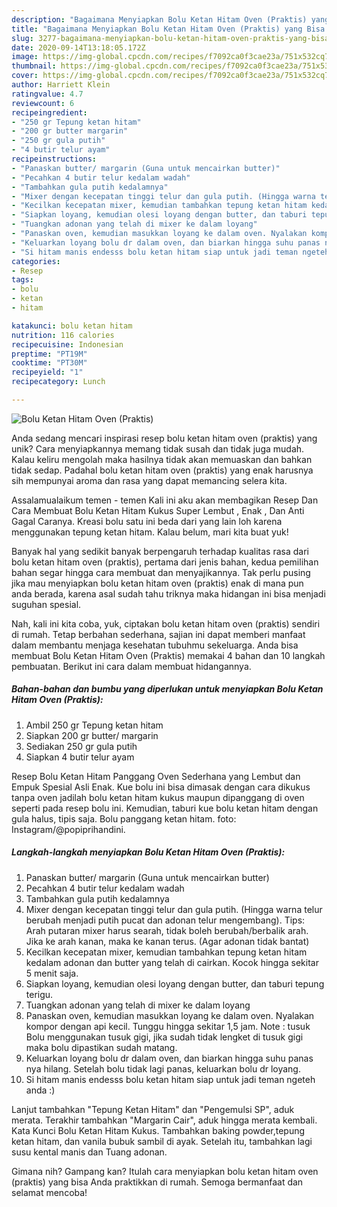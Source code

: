 ```yaml
---
description: "Bagaimana Menyiapkan Bolu Ketan Hitam Oven (Praktis) yang Bisa Manjain Lidah"
title: "Bagaimana Menyiapkan Bolu Ketan Hitam Oven (Praktis) yang Bisa Manjain Lidah"
slug: 3277-bagaimana-menyiapkan-bolu-ketan-hitam-oven-praktis-yang-bisa-manjain-lidah
date: 2020-09-14T13:18:05.172Z
image: https://img-global.cpcdn.com/recipes/f7092ca0f3cae23a/751x532cq70/bolu-ketan-hitam-oven-praktis-foto-resep-utama.jpg
thumbnail: https://img-global.cpcdn.com/recipes/f7092ca0f3cae23a/751x532cq70/bolu-ketan-hitam-oven-praktis-foto-resep-utama.jpg
cover: https://img-global.cpcdn.com/recipes/f7092ca0f3cae23a/751x532cq70/bolu-ketan-hitam-oven-praktis-foto-resep-utama.jpg
author: Harriett Klein
ratingvalue: 4.7
reviewcount: 6
recipeingredient:
- "250 gr Tepung ketan hitam"
- "200 gr butter margarin"
- "250 gr gula putih"
- "4 butir telur ayam"
recipeinstructions:
- "Panaskan butter/ margarin (Guna untuk mencairkan butter)"
- "Pecahkan 4 butir telur kedalam wadah"
- "Tambahkan gula putih kedalamnya"
- "Mixer dengan kecepatan tinggi telur dan gula putih. (Hingga warna telur berubah menjadi putih pucat dan adonan telur mengembang). Tips: Arah putaran mixer harus searah, tidak boleh berubah/berbalik arah. Jika ke arah kanan, maka ke kanan terus. (Agar adonan tidak bantat)"
- "Kecilkan kecepatan mixer, kemudian tambahkan tepung ketan hitam kedalam adonan dan butter yang telah di cairkan. Kocok hingga sekitar 5 menit saja."
- "Siapkan loyang, kemudian olesi loyang dengan butter, dan taburi tepung terigu."
- "Tuangkan adonan yang telah di mixer ke dalam loyang"
- "Panaskan oven, kemudian masukkan loyang ke dalam oven. Nyalakan kompor dengan api kecil. Tunggu hingga sekitar 1,5 jam. Note : tusuk Bolu menggunakan tusuk gigi, jika sudah tidak lengket di tusuk gigi maka bolu dipastikan sudah matang."
- "Keluarkan loyang bolu dr dalam oven, dan biarkan hingga suhu panas nya hilang. Setelah bolu tidak lagi panas, keluarkan bolu dr loyang."
- "Si hitam manis endesss bolu ketan hitam siap untuk jadi teman ngeteh anda :)"
categories:
- Resep
tags:
- bolu
- ketan
- hitam

katakunci: bolu ketan hitam 
nutrition: 116 calories
recipecuisine: Indonesian
preptime: "PT19M"
cooktime: "PT30M"
recipeyield: "1"
recipecategory: Lunch

---
```



![Bolu Ketan Hitam Oven (Praktis)](https://img-global.cpcdn.com/recipes/f7092ca0f3cae23a/751x532cq70/bolu-ketan-hitam-oven-praktis-foto-resep-utama.jpg)

Anda sedang mencari inspirasi resep bolu ketan hitam oven (praktis) yang unik? Cara menyiapkannya memang tidak susah dan tidak juga mudah. Kalau keliru mengolah maka hasilnya tidak akan memuaskan dan bahkan tidak sedap. Padahal bolu ketan hitam oven (praktis) yang enak harusnya sih mempunyai aroma dan rasa yang dapat memancing selera kita.

Assalamualaikum temen - temen Kali ini aku akan membagikan Resep Dan Cara Membuat Bolu Ketan Hitam Kukus Super Lembut , Enak , Dan Anti Gagal Caranya. Kreasi bolu satu ini beda dari yang lain loh karena menggunakan tepung ketan hitam. Kalau belum, mari kita buat yuk!

Banyak hal yang sedikit banyak berpengaruh terhadap kualitas rasa dari bolu ketan hitam oven (praktis), pertama dari jenis bahan, kedua pemilihan bahan segar hingga cara membuat dan menyajikannya. Tak perlu pusing jika mau menyiapkan bolu ketan hitam oven (praktis) enak di mana pun anda berada, karena asal sudah tahu triknya maka hidangan ini bisa menjadi suguhan spesial.


Nah, kali ini kita coba, yuk, ciptakan bolu ketan hitam oven (praktis) sendiri di rumah. Tetap berbahan sederhana, sajian ini dapat memberi manfaat dalam membantu menjaga kesehatan tubuhmu sekeluarga. Anda bisa membuat Bolu Ketan Hitam Oven (Praktis) memakai 4 bahan dan 10 langkah pembuatan. Berikut ini cara dalam membuat hidangannya.

<!--inarticleads1-->

##### Bahan-bahan dan bumbu yang diperlukan untuk menyiapkan Bolu Ketan Hitam Oven (Praktis):

1. Ambil 250 gr Tepung ketan hitam
1. Siapkan 200 gr butter/ margarin
1. Sediakan 250 gr gula putih
1. Siapkan 4 butir telur ayam


Resep Bolu Ketan Hitam Panggang Oven Sederhana yang Lembut dan Empuk Spesial Asli Enak. Kue bolu ini bisa dimasak dengan cara dikukus tanpa oven jadilah bolu ketan hitam kukus maupun dipanggang di oven seperti pada resep bolu ini. Kemudian, taburi kue bolu ketan hitam dengan gula halus, tipis saja. Bolu panggang ketan hitam. foto: Instagram/@popiprihandini. 

<!--inarticleads2-->

##### Langkah-langkah menyiapkan Bolu Ketan Hitam Oven (Praktis):

1. Panaskan butter/ margarin (Guna untuk mencairkan butter)
1. Pecahkan 4 butir telur kedalam wadah
1. Tambahkan gula putih kedalamnya
1. Mixer dengan kecepatan tinggi telur dan gula putih. (Hingga warna telur berubah menjadi putih pucat dan adonan telur mengembang). Tips: Arah putaran mixer harus searah, tidak boleh berubah/berbalik arah. Jika ke arah kanan, maka ke kanan terus. (Agar adonan tidak bantat)
1. Kecilkan kecepatan mixer, kemudian tambahkan tepung ketan hitam kedalam adonan dan butter yang telah di cairkan. Kocok hingga sekitar 5 menit saja.
1. Siapkan loyang, kemudian olesi loyang dengan butter, dan taburi tepung terigu.
1. Tuangkan adonan yang telah di mixer ke dalam loyang
1. Panaskan oven, kemudian masukkan loyang ke dalam oven. Nyalakan kompor dengan api kecil. Tunggu hingga sekitar 1,5 jam. Note : tusuk Bolu menggunakan tusuk gigi, jika sudah tidak lengket di tusuk gigi maka bolu dipastikan sudah matang.
1. Keluarkan loyang bolu dr dalam oven, dan biarkan hingga suhu panas nya hilang. Setelah bolu tidak lagi panas, keluarkan bolu dr loyang.
1. Si hitam manis endesss bolu ketan hitam siap untuk jadi teman ngeteh anda :)


Lanjut tambahkan &#34;Tepung Ketan Hitam&#34; dan &#34;Pengemulsi SP&#34;, aduk merata. Terakhir tambahkan &#34;Margarin Cair&#34;, aduk hingga merata kembali. Kata Kunci Bolu Ketan Hitam Kukus. Tambahkan baking powder,tepung ketan hitam, dan vanila bubuk sambil di ayak. Setelah itu, tambahkan lagi susu kental manis dan Tuang adonan. 

Gimana nih? Gampang kan? Itulah cara menyiapkan bolu ketan hitam oven (praktis) yang bisa Anda praktikkan di rumah. Semoga bermanfaat dan selamat mencoba!
